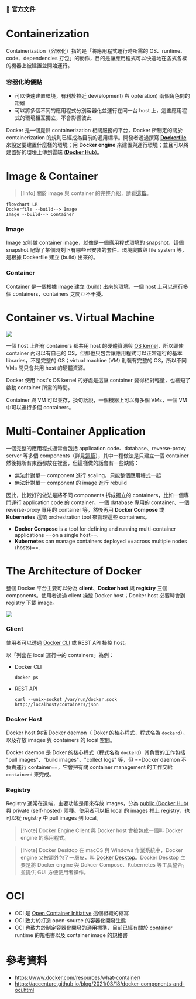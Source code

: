 ### 📄 [官方文件](https://docs.docker.com/guides/)

# Containerization

Containerization（容器化）指的是「將應用程式運行時所需的 OS、runtime、code、dependencies 打包」的動作，目的是讓應用程式可以快速地在各式各樣的機器上被建置並開始運行。

### 容器化的優點

- 可以快速建置環境，有利於拉近 dev(elopment) 與 op(eration) 兩個角色間的距離
- 可以將多個不同的應用程式分別容器化並運行在同一台 host 上，這些應用程式的環境相互獨立，不會影響彼此

Docker 是一個提供 containerization 相關服務的平台，Docker 所制定的關於 containerization 的規則已經成為目前的通用標準。開發者透過撰寫 **[Dockerfile](</Tools/Docker/4 - Dockerfile.md>)** 來設定要建置什麼樣的環境；用 **Docker engine** 來建置與運行環境；並且可以將建置好的環境上傳到雲端 (**[Docker Hub](</Tools/Docker/5 - Docker Hub.md>)**)。

# Image & Container

>[!Info]
>關於 image 與 container 的完整介紹，請看[這篇](</Tools/Docker/3 - Image & Container.md>)。

```mermaid
flowchart LR
Dockerfile --build--> Image
Image --build--> Container
```

### Image

Image 又叫做 container image，就像是一個應用程式環境的 snapshot，這個 snapshot 記錄了某個時刻下有哪些已安裝的套件、環境變數與 file system 等，是根據 Dockerfile 建立 (build) 出來的。

### Container

Container 是一個根據 image 建立 (build) 出來的環境，一個 host 上可以運行多個 containers，containers 之間互不干擾。

# Container vs. Virtual Machine

![](<https://raw.githubusercontent.com/Jamison-Chen/KM-software/master/img/container-vs-virtual-machine.png>)

一個 host 上所有 containers 都共用 host 的硬體資源與 [OS kernel](</Operating System/Kernel.md>)，所以即使 container 內可以有自己的 OS，但那也只包含讓應用程式可以正常運行的基本 libraries，不是完整的 OS；virtual machine (VM) 則裝有完整的 OS，所以不同 VMs 間只會共用 host 的硬體資源。

Docker 使用 host's OS kernel 的好處是這讓 container 變得相對輕量，也縮短了啟動 container 所需的時間。

Container 與 VM 可以並存，換句話說，一個機器上可以有多個 VMs，一個 VM 中可以運行多個 containers。

# Multi-Container Application

一個完整的應用程式通常會包括 application code、database、reverse-proxy server 等多個 components（詳見[這篇](</System Design/Backend Web Architecture.md>)），其中一種做法是只建立一個 container 然後把所有東西都放在裡面，但這樣做的話會有一些缺點：

- 無法針對單一 component 進行 scaling，只能整個應用程式一起
- 無法針對單一 component 的 image 進行 rebuild

因此，比較好的做法是將不同 components 拆成獨立的 containers，比如一個專門運行 application code 的 container、一個 database 專用的 container、一個 reverse-proxy 專用的 container 等，然後再用 **Docker Compose** 或 **Kubernetes** 這類 orchestration tool 來管理這些 containers。

- **Docker Compose** is a tool for defining and running multi-container applications ==on a single host==.
- **Kubernetes** can manage containers deployed ==across multiple nodes (hosts)==.

# The Architecture of Docker

整個 Docker 平台主要可以分為 **client**、**Docker host** 與 **registry** 三個 components。使用者透過 client 操控 Docker host；Docker host 必要時會到 registry 下載 image。

![](<https://raw.githubusercontent.com/Jamison-Chen/KM-software/master/img/docker-architecture.png>)

### Client

使用者可以透過 [Docker CLI](</Tools/Docker/2 - Docker CLI.md>) 或 REST API 操控 host。

以「列出在 local 運行中的 containers」為例：

- Docker CLI

    ```bash
    docker ps
    ```

- REST API

    ```plaintext
    curl --unix-socket /var/run/docker.sock http://localhost/containers/json
    ```

### Docker Host

Docker host 包括 Docker daemon（ Doker 的核心程式，程式名為 `dockerd`），以及存放 images 與 containers 的 local 空間。

Docker daemon 是 Doker 的核心程式（程式名為 `dockerd`）其負責的工作包括 "pull images"、"build images"、"collect logs" 等，但 ==Docker daemon 不負責運行 container==，它會把有關 container management 的工作交給 `containerd` 來完成。

### Registry

Registry 通常在遠端，主要功能是用來存放 images，分為 [public (Docker Hub)](</Tools/Docker/5 - Docker Hub.md>) 與 private (self-hosted) 兩種。使用者可以把 local 的 images 推上 registry，也可以從 registry 中 pull images 到 local。

>[!Note] Docker Engine
>Client 與 Docker host 會被包成一個叫 Docker engine 的應用程式。

>[!Note] Docker Desktop
>在 macOS 與 Windows 作業系統中，Docker engine 又被額外包了一層皮，叫 [Docker Desktop](https://www.docker.com/products/docker-desktop/)。Docker Desktop 主要是將 Docker engine 與 Dokcer Compose、Kubernetes 等工具整合，並提供 GUI 方便使用者操作。

# OCI

- OCI 是 [Open Container Initiative](https://opencontainers.org/) 這個組織的縮寫
- OCI 致力於打造 open-source 的容器化開發生態
- OCI 也致力於制定容器化開發的通用標準，目前已經有關於 container runtime 的規格書以及 container image 的規格書

# 參考資料

- <https://www.docker.com/resources/what-container/>
- <https://accenture.github.io/blog/2021/03/18/docker-components-and-oci.html>
